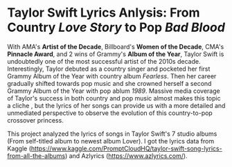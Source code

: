 # Taylor Swift Lyrics Anlysis: From Country *Love Story* to Pop *Bad Blood*

With AMA's **Artist of the Decade**, Billboard's **Women of the Decade**, CMA's **Pinnacle Award**, and 2 wins of Grammy's **Album of the Year**, Taylor Swift is undoubtedly one of the most successful artist of the 2010s decade. Interestingly, Taylor debuted as a country singer and pocketed her first Grammy Album of the Year with country album *Fearless*. Then her career gradually shifted towards pop music and she crowned herself a second Grammy Album of the Year with pop ablum *1989*. Massive media coverage of Taylor's success in both country and pop music almost makes this topic a cliche , but the lyrics of her songs can provide us with a more detailed and unmediated perspective to observe the evolution of this country-to-pop crossover princess.

This project analyzed the lyrics of songs in Taylor Swift's 7 studio albums (From self-titled album to newest album Lover).
I got the lyrics data from Kaggle (https://www.kaggle.com/PromptCloudHQ/taylor-swift-song-lyrics-from-all-the-albums) and Azlyrics (https://www.azlyrics.com/). 
